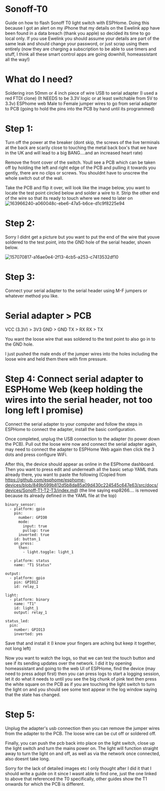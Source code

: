 # Sonoff-T0
Guide on how to flash Sonoff T0 light switch with ESPHome. Doing this because I got an alert on my iPhone that my details on the Ewelink app have been found in a data breach (thank you apple) so decided its time to go local only. If you use Ewelink you should assume your details are part of the same leak and should change your password, or just scrap using them entirely (now they are charging a subscription to be able to use timers and stuff, I think all these smart control apps are going downhill, homeassistant all the way!)

# What do I need? 

Soldering iron
50mm or 4 inch piece of wire
USB to serial adapter (I used a red FTDI clone) (It NEEDS to be 3.3V logic or at least switchable from 5V to 3.3v)
ESPhome web
Male to Female jumper wires to go from serial adapter to PCB (going to hold the pins into the PCB by hand until its programmed)



# Step 1: 
Turn off the power at the breaker (dont skip, the screws of the live terminals at the back are scarily close to touching the metal back box's that we have in the UK and will lead to a big BANG....and an increased heart rate) 

Remove the front cover of the switch. Youll see a PCB which can be taken off by holding the left and right edge of the PCB and pulling it towards you gently, there are no clips or screws. You shouldnt have to unscrew the whole switch out of the wall.

Take the PCB and flip it over, will look like the image below, you want to locate the test point circled below and solder a wire to it. Strip the other end of the wire so that its ready to touch where we need to later on
![163966240-a060048c-ebe6-47a5-b6ce-d1c9f8225e94](https://github.com/nagup/Sonoff-T0/assets/39876186/0e8f10c2-8be5-4414-97fe-3e5b5304357d)


# Step 2: 
Sorry I didnt get a picture but you want to put the end of the wire that youve soldered to the test point, into the GND hole of the serial header, shown below. 

![157070817-a16ae0e4-2f13-4cb5-a253-c7413532df10](https://github.com/nagup/Sonoff-T0/assets/39876186/cf689853-20cf-40e7-87e2-4d05019af1e8)

# Step 3: 

Connect your serial adapter to the serial header using M-F jumpers or whatever method you like.

# Serial adapter  >   PCB

VCC (3.3V)        >   3V3
GND               >   GND
TX                >   RX
RX                >   TX

You want the loose wire that was soldered to the test point to also go in to the GND hole. 

I just pushed the male ends of the jumper wires into the holes including the loose wire and held them there with firm pressure.

# Step 4: Connect serial adapter to ESPHome Web (keep holding the wires into the serial header, not too long left I promise)

Connect the serial adapter to your computer and follow the steps in ESPHome to connect the adapter, install the basic configuration. 

Once completed, unplug the USB connection to the adapter (to power down the PCB). Pull out the loose wire now and connect the serial adapter again, may need to connect the adapter to ESPHome Web again then click the 3 dots and press configure WiFi. 

After this, the device should appear as online in the ESPhome dashboard. Then you want to press edit and underneath all the basic setup YAML thats already there, you want to paste the following (Copied from https://github.com/esphome/esphome-devices/blob/849b599b812d5b8da85a09d430c224545c647e63/src/docs/devices/Sonoff-T1-T2-T3/index.md)
(the line saying esp8266.... is removed because its already defined in the YAML file at the top)
```
binary_sensor:
  - platform: gpio
    pin:
      number: GPIO0
      mode:
        input: true
        pullup: true
      inverted: true
    id: button_1
    on_press:
      then:
        - light.toggle: light_1

  - platform: status
    name: "T1 Status"

output:
  - platform: gpio
    pin: GPIO12
    id: relay_1

light:
  - platform: binary
    name: "T1"
    id: light_1
    output: relay_1

status_led:
  pin:
    number: GPIO13
    inverted: yes
```

Save that and install it (I know your fingers are aching but keep it together, not long left) 

Now you want to watch the logs, so that we can test the touch button and see if its sending updates over the network. I did it by opening homeassistant and going to the web UI of ESPHome, find the device (may need to press adopt first) then you can press logs to start a logging session, let it do what it needs to until you see the big chunk of pink text then press the white square on the PCB as if you are touching the light switch to turn the light on and you should see some text appear in the log window saying that the state has changed. 

# Step 5: 

Unplug the adapter's usb connection then you can remove the jumper wires from the adapter to the PCB. The loose wire can be cut off or soldered off. 

Finally, you can push the pcb back into place on the light switch, close up the light switch and turn the mains power on. The light will function straight away to turn the light on and off, as well as via the network once connected, also doesnt take long. 


Sorry for the lack of detailed images etc I only thought after I did it that I should write a guide on it since I wasnt able to find one, just the one linked to above that referenced the T0 specifically, other guides show the T1 onwards for which the PCB is different. 


